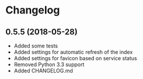 # Changelog

## 0.5.5 (2018-05-28)

* Added some tests
* Added settings for automatic refresh of the index
* Added settings for favicon based on service status
* Removed Python 3.3 support
* Added CHANGELOG.md
